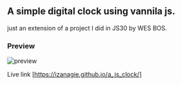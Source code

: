 ## A simple digital clock using vannila js.
just an extension of a project I did in JS30 by WES BOS.
### Preview

![preview](https://github.com/izanagie/a_js_clock/assets/138009157/40c03e79-3b25-4985-9bea-5e5d0c682452)

Live link [https://izanagie.github.io/a_js_clock/]
